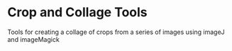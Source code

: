 # Crop and Collage Tools
 Tools for creating a collage of crops from a series of images using imageJ and imageMagick
